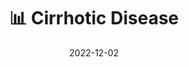 ---
title: 📊 Cirrhotic Disease
date: '2022-12-02'
type: docs
weight: 603
commentable: true
_build:
  render: always
  list: never
show_breadcrumb: true
---